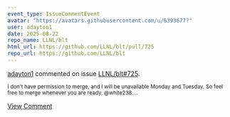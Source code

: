 ```yaml
---
event_type: IssueCommentEvent
avatar: "https://avatars.githubusercontent.com/u/6393677?"
user: adayton1
date: 2025-08-22
repo_name: LLNL/blt
html_url: https://github.com/LLNL/blt/pull/725
repo_url: https://github.com/LLNL/blt
---
```


<a href='https://github.com/adayton1' target='_blank'>adayton1</a> commented on issue <a href='https://github.com/LLNL/blt/pull/725' target='_blank'>LLNL/blt#725</a>.

<small>I don't have permission to merge, and I will be unavailable Monday and Tuesday. So feel free to merge whenever you are ready, @white238....</small>

<a href='https://github.com/LLNL/blt/pull/725' target='_blank'>View Comment</a>